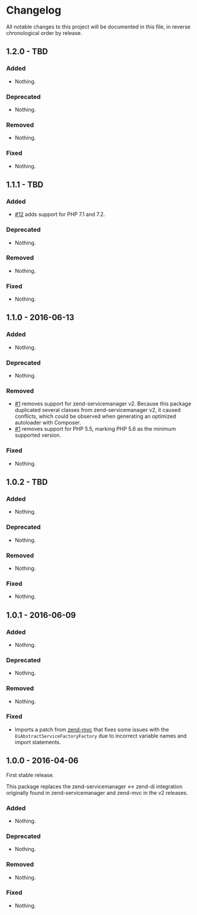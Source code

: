 # Changelog

All notable changes to this project will be documented in this file, in reverse chronological order by release.

## 1.2.0 - TBD

### Added

- Nothing.

### Deprecated

- Nothing.

### Removed

- Nothing.

### Fixed

- Nothing.

## 1.1.1 - TBD

### Added

- [#12](https://github.com/zendframework/zend-servicemanager-di/pull/12) adds
  support for PHP 7.1 and 7.2.

### Deprecated

- Nothing.

### Removed

- Nothing.

### Fixed

- Nothing.

## 1.1.0 - 2016-06-13

### Added

- Nothing.

### Deprecated

- Nothing.

### Removed

- [#1](https://github.com/zendframework/zend-servicemanager-di/pull/1) removes
  support for zend-servicemanager v2. Because this package duplicated several
  classes from zend-servicemanager v2, it caused conflicts, which could be
  observed when generating an optimized autoloader with Composer.
- [#1](https://github.com/zendframework/zend-servicemanager-di/pull/1) removes
  support for PHP 5.5, marking PHP 5.6 as the minimum supported version.

### Fixed

- Nothing.

## 1.0.2 - TBD

### Added

- Nothing.

### Deprecated

- Nothing.

### Removed

- Nothing.

### Fixed

- Nothing.

## 1.0.1 - 2016-06-09

### Added

- Nothing.

### Deprecated

- Nothing.

### Removed

- Nothing.

### Fixed

- Imports a patch from [zend-mvc](https://github.com/zendframework/zend-mvc/pull/149)
  that fixes some issues with the `DiAbstractServiceFactoryFactory` due to
  incorrect variable names and import statements.

## 1.0.0 - 2016-04-06

First stable release.

This package replaces the zend-servicemanager <-> zend-di integration originally
found in zend-servicemanager and zend-mvc in the v2 releases.

### Added

- Nothing.

### Deprecated

- Nothing.

### Removed

- Nothing.

### Fixed

- Nothing.
